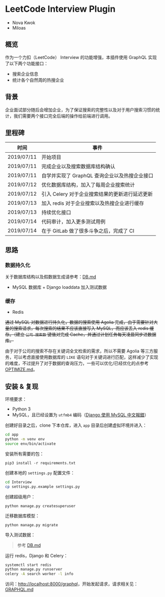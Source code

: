 # LeetCode Interview Plugin

- Nova Kwok
- Miloas

## 概览

作为一个力扣（LeetCode） Interview 的功能增强，本插件使用 GraphQL 实现了以下两个功能接口：

- 搜索企业信息
- 统计各个自然周的热搜企业

## 背景

企业面试部分随后会增加企业，为了保证搜索的完整性以及对于用户搜索习惯的统计，我们需要两个接口完全后端的操作给前端进行调用。

## 里程碑

| 时间       | 事件                                           |
| ---------- | ---------------------------------------------- |
| 2019/07/11 | 开始项目                                       |
| 2019/07/11 | 完成企业以及搜索数据库结构确认                 |
| 2019/07/11 | 自学并实现了 GraphQL 查询企业以及热搜企业接口  |
| 2019/07/12 | 优化数据库结构，加入了每周企业搜索统计         |
| 2019/07/12 | 引入 Celery 对于企业搜索结果的更新进行延迟更新 |
| 2019/07/13 | 加入 redis 对于企业搜索以及热搜企业进行缓存    |
| 2019/07/13 | 持续优化接口                                   |
| 2019/07/14 | 代码审计，加入更多测试用例                     |
| 2019/07/14 | 在于 GitLab 做了很多斗争之后，完成了 CI        |

## 思路

### 数据持久化

关于数据库结构以及假数据生成请参考：[DB.md](./DB.md)

- MySQL 数据库 + Django loaddata 加入测试数据

### 缓存

- Redis

~~通过 MySQL 对数据进行持久化，数据的搜索使用 Agolia 完成，由于需要针对大量的搜索请求，每次搜索的结果不应该直接写入 MySQL，而应该丢入 redis 缓存。（建立 `公司-搜索数` 键值对完成 Cache，并通过计划任务每天凌晨同步进数据库。~~

由于对于公司的搜索不存在关键词全文检索的需求，所以不需要 Agolia 等三方服务，可以考虑直接使用数据库的 `LIKE` 语句对于关键词进行匹配，这样减少了实现的难度，不过提升了对于数据的查询压力，一些可以优化/已经优化的点参考 [OPTIMIZE.md](./OPTIMIZE.md)。

## 安装 & 复现

环境要求：

* Python 3
* MySQL，且已经设置为 `utfmb4` 编码（[Django 使用 MySQL 中文報錯](https://ignorance.nova.moe/django-mysql-encoding-error-on-chinese/)）

创建好目录之后，clone 下本仓库，进入 `app` 目录后创建虚拟环境并进入：

```bash
cd app
python -m venv env
source env/bin/activate
```

安装所有需要的包：

```
pip3 install -r requirements.txt
```

创建本地的 `settings.py` 配置文件：

```bash
cd Interview
cp settings.py.example settings.py
```

创建超级用户：

```
python manage.py createsuperuser
```

迁移数据库模型：

```
python manage.py migrate
```

导入测试数据：

> 参考 [DB.md](./DB.md)

运行 redis，Django 和 Celery：

```bash
systemctl start redis
python manage.py runserver
celery -A search worker -l info
```

访问：[http://localhost:8000/graphql](http://localhost:8000/graphql)，开始发起请求，请求相关见：[GRAPHQL.md](./GRAPHQL.md)